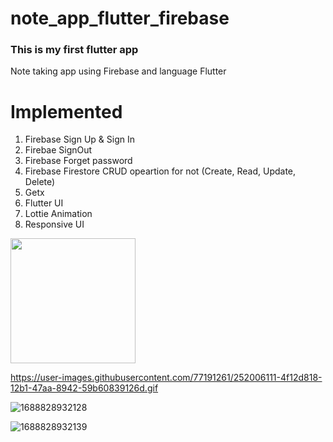 # note_app_flutter_firebase
### This is my first flutter app

Note taking app using Firebase and language Flutter

# Implemented
1. Firebase Sign Up & Sign In
2. Firebae SignOut
3. Firebase Forget password
4. Firebase Firestore CRUD opeartion for not (Create, Read, Update, Delete)
5. Getx
6. Flutter UI
7. Lottie Animation
8. Responsive UI

<img src="https://user-images.githubusercontent.com/77191261/252006111-4f12d818-12b1-47aa-8942-59b60839126d.gif" width="200" height = "200">

 https://user-images.githubusercontent.com/77191261/252006111-4f12d818-12b1-47aa-8942-59b60839126d.gif

![1688828932128](https://github.com/Tarikul-Islam-Shykat/Note-Taking-App-Flutter-Firebase/assets/77191261/4f12d818-12b1-47aa-8942-59b60839126d)

![1688828932139](https://github.com/Tarikul-Islam-Shykat/Note-Taking-App-Flutter-Firebase/assets/77191261/71f284cb-ca21-4612-9fd5-0d36686da49d)

